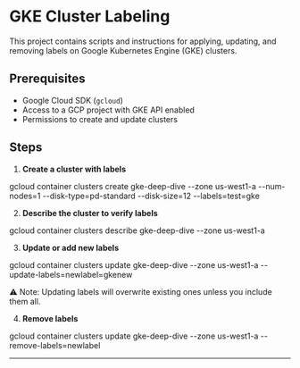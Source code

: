 # GKE Cluster Labeling

This project contains scripts and instructions for applying, updating, and removing labels on Google Kubernetes Engine (GKE) clusters.

## Prerequisites

- Google Cloud SDK (`gcloud`)
- Access to a GCP project with GKE API enabled
- Permissions to create and update clusters

## Steps

1. **Create a cluster with labels**

gcloud container clusters create gke-deep-dive --zone us-west1-a --num-nodes=1 --disk-type=pd-standard --disk-size=12 --labels=test=gke

2. **Describe the cluster to verify labels**  

gcloud container clusters describe gke-deep-dive --zone us-west1-a


3. **Update or add new labels**  

gcloud container clusters update gke-deep-dive --zone us-west1-a --update-labels=newlabel=gkenew


⚠️ Note: Updating labels will overwrite existing ones unless you include them all.

4. **Remove labels**  

gcloud container clusters update gke-deep-dive --zone us-west1-a --remove-labels=newlabel


---